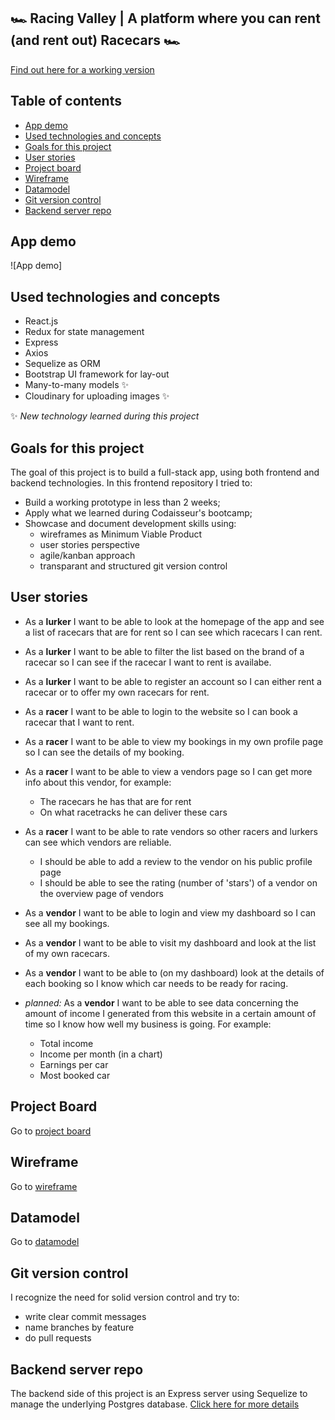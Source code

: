 ## 🏎️ Racing Valley | A platform where you can rent (and rent out) Racecars 🏎️

[Find out here for a working version](https://racing-valley.netlify.app/)

## Table of contents

- [App demo](#App-demo)
- [Used technologies and concepts](#used-technologies-and-concepts)
- [Goals for this project](#goals-for-this-project)
- [User stories](#user-stories)
- [Project board](#project-board)
- [Wireframe](#wireframe)
- [Datamodel](#datamodel)
- [Git version control](#git-version-control)
- [Backend server repo](#backend-server-repo)

## App demo

![App demo]

## Used technologies and concepts

- React.js
- Redux for state management
- Express
- Axios
- Sequelize as ORM
- Bootstrap UI framework for lay-out
- Many-to-many models ✨
- Cloudinary for uploading images ✨

✨ _New technology learned during this project_

## Goals for this project

The goal of this project is to build a full-stack app, using both frontend and backend technologies. In this frontend repository I tried to:

- Build a working prototype in less than 2 weeks;
- Apply what we learned during Codaisseur's bootcamp;
- Showcase and document development skills using:
  - wireframes as Minimum Viable Product
  - user stories perspective
  - agile/kanban approach
  - transparant and structured git version control

## User stories

- As a **lurker** I want to be able to look at the homepage of the app and see a list of racecars that are for rent so I can see which racecars I can rent.
- As a **lurker** I want to be able to filter the list based on the brand of a racecar so I can see if the racecar I want to rent is availabe.
- As a **lurker** I want to be able to register an account so I can either rent a racecar or to offer my own racecars for rent.
- As a **racer** I want to be able to login to the website so I can book a racecar that I want to rent.
- As a **racer** I want to be able to view my bookings in my own profile page so I can see the details of my booking.
- As a **racer** I want to be able to view a vendors page so I can get more info about this vendor, for example:
  - The racecars he has that are for rent
  - On what racetracks he can deliver these cars
- As a **racer** I want to be able to rate vendors so other racers and lurkers can see which vendors are reliable.
  - I should be able to add a review to the vendor on his public profile page
  - I should be able to see the rating (number of 'stars') of a vendor on the overview page of vendors
- As a **vendor** I want to be able to login and view my dashboard so I can see all my bookings.
- As a **vendor** I want to be able to visit my dashboard and look at the list of my own racecars.
- As a **vendor** I want to be able to (on my dashboard) look at the details of each booking so I know which car needs to be ready for racing.
- _planned:_ As a **vendor** I want to be able to see data concerning the amount of income I generated from this website in a certain amount of time so I know how well my business is going. For example:

  - Total income
  - Income per month (in a chart)
  - Earnings per car
  - Most booked car

## Project Board

Go to [project board](https://github.com/robinrbh/racing-valley/projects/1)

## Wireframe

Go to [wireframe](https://wireframepro.mockflow.com/view/Ma5a61ca4283f438fbce0a6bfd8297a341598943337655)

## Datamodel

Go to [datamodel](<https://viewer.diagrams.net/?highlight=0000ff&edit=_blank&layers=1&nav=1&title=database_model%20(8).drawio#R7V3vd6I4F%2F5r%2FNgeAoL6cWrbnXen3enpdmdn9sucVFLlLRJPSFvdv34DBEVCbRhRLoKnZwZCxHCfJw83N7961ni%2B%2FI3hxeyWusTvmYa77FmXPVN8jJH4L0pZJSmj%2FiBJmDLPTZLQJuFP718iEw2Z%2BuK5JNzKyCn1ubfYTpzQICATvpWGGaNv29meqL%2F9qws8JUrCnxPsq6l%2Fey6fyVTH7m8ufCbedJb%2BNHLkE89xmls%2BSjjDLn3bSiJLfk0DLst4R9gcByTg4sotZs%2BE9eyrGefRo37qmdfi7ynKfT6ldOoTvPDC8wmdi%2BRJKLJcP%2BG550d2ztzoQt5I%2FJx11bPGjFKeHM2XY%2BJHYKU4JGW6fufq2hAsuq%2FGF8Znr6ubZ4MHn9%2Bsb%2Fz2dno3eDyTd3nF%2Fos0sLQNX6UWJ64AQJ6Kn%2FL46p74mHs0uNpcuSCB%2BymCV2S6uv%2BXMPpAb3EgHv4i5JjxzTUayOzXniiedYnSLPLciK4uPf5dXouOf0Tp57Y8u1xmsl2u5IlqDvlsIX1hE%2Fks7PLLn%2FPAGH56YP%2B8XDm%2Fn%2BG7xZlpSx5jNiV8h7EsSRJ3i6LS2r8ROiecrUSGtwwxDcmsWZaTaSKLDfm6TW0s2Tdd33D9G3fUi8koa7Ntyror67Ll2Nu3SB5dfitLjfyNRts3Gqb1Ib1RYhrlRuIg8%2BCbpJh5xSz8e379z9dv9t3D7%2B7Y41%2FZz%2BAWnTn9g9AwoVqOf1vc3NDQyNEQ7UUpVECpwie3oHEKGc42F%2BxBjgu6pEIox6q%2BfWRW2SDFrVpWNUKohmhwbmQ%2BdkUMM4aj81Hms31fc5STw%2Br4Vmh1U6HbBaXPXjANFdoJ12MRHXL86K81SjpbVkQS4T5x7AXCUUhINKG%2BjxehF2dPUmae797gFX3h6Y3Ss4snb0nc%2B8TXivIKet6Im4WSgZHTkpI%2Buox9bxqI44lgZPSLF4yEoiw3OOQfKeErYZwsd5JMXu2nHmSKTvqOyZDQtItIODLe59sWhmUBsz7WhxQo8ejcw%2F69cGlxMI0x24YksqvL6OIhrZtRwiKiGmFXryTxKWPjCyUYU59GyAaJXsTZ4oezL8SfeNxx5O3YogBjcY425%2BIvys74mAYhZ9iL4SACqDcSgXXB6UL%2Bjk%2Be0mIwaczo%2BJFyLlzU92DdSeyPsU4dEU1orUMhq%2FoTd1%2FKYEvFsz75sajPPNclQVIloxYN3uBdAGWh%2Fdc2z4ORr4iaeFjaeGQAsI5pf%2FXNK7KL78Tq%2FcfXh%2Bjfv25ueuumGCRUUjlM8l6ECzwRIn6TfNPJwWYfArbl%2B9XIPCaMTpsFsthXq0YgnboFcqAge%2F0FlQH3SHVREwBHG4C6FHGoGJzhCWH%2FK5ZFcDh8qImVAwVFA0edBh5GA0d1a2DaIPlFaGEp4Ejb%2FHUpIFJjzZS5hF1iTkSym%2FzXChXUB6sGFSyMpQ1KOQed6r2rekg37HE4KJuhcjtpCEPmiouoRpUm%2BJT9vH2BgiJxCDmdxlWjcXbdGofQAGDl0qw7ayICVjmE1AatIOTkuW1CVwasGpSuuB9RDY%2BPMet6qcSVQSpT6z5ETSkzhwdDS6Mb%2B3TfU8W47qY1yH6q4iKrEfaGdlTtpi6IF1lxEdVIeLu6qvYFDsxLTXVIWiSTxe5lRTJ5zN6q4iLvF4Svzb3fTVS4ophW3Iy9HxkO3NjiTCjMCXr3%2B2IFRQfNLlJbkewds4OqGMoGq1yJpldtKqdGaudyvky7VK58M7n%2BYG1%2F2MlcNTJXf48U6o8A1i7V4LuZCEPpistoFzh0s0XLIrUlgAIjc3bnzVUlc%2FV3StnN8Od2MxG0zKkenUvCCfMW0YwucUGUnPfGZu9TI4N5B4AKjtD1O6GrSOiG9QudDbB6adcefYvXJ3Rqv9GUYPZIl5vG6%2BnLnD5QUGTO6VqtFancekGS2lTOaXCj1YHfZh2oTVZBcpe2bihlCaygyByySw2%2F63Ruh87169Y5ZJd6acESujUTASsdstXubW%2BOp%2BQvlu2LAAdBdY6cPkZQFM4yFci%2BxW%2BnbhRldBX96mIfZn7lqeoQ61b70KuOa2qDHEZZXOSTWe9jN3XhvsOstq%2F4sS9wUF5sXb96Vap4zFGTxVA2OEDRgE71oj71lzByvcKfAZ6T9kRiG9ix3i%2FVQ9HJHIxRksVQlpq2C0zmQE2QKS6iOkFmgcPwjTI3E5xoRyi2BFxQhG5UygnohA70OEkDohehafCUiIClDhkay%2BHXb%2FCq1KwEIlDUrN%2BmmN1h1az24ZB9C2Dd0nUE9O1dm9%2BmxkTJHHsnPbtlX6ygyJzVLbx7MN2rfXSkpTaoANY%2BXQDgL1VkqQsDtKl3vQRCUOQP6Sx5U9V%2BQPktW4xepVu2SPJ9uBEQSse7gdm0xUmVMt2mxcnhrb9NS25RJSfPnANvBIQKYlgH41PV%2B0sVP1H6AA3cYAr1c7z65e1%2FzByvbOPIvEpRyPDqXtim2%2FFHIp0bBWTr%2Bl4oLzXVvVoKJv2Xefk33LUuMehkQ%2B7mjANC5mkPBNqwF667jcxuKNCe0IHxw62ul7wqbax9NBCyGtxPvmYiZOErCOxM6Hye7B998nGGMhDBEbhutGNVAlf7OCBkNXi845qJkAUubbhvbWLGk66ktIkNy%2FrViVvzhjiifrd2UFXiBmDsT7mhD8DUra8fPKpP3dTI0HrC%2BamP4C4DEJiFbtVYz320pWYXe%2B1tmpult7EwjXMj80mjFtWj1%2B1qoaC8m%2BYgw7DFRT7tXS1MULGI4iJ2u1rsBxyYl1y3q8WhZLL2XS3MU9rVwgQVvygsYnrjjL2fPBbyP7Yma57eqNh98YKihVYXz6hI%2Bmrf2cJqsNJZoGIZxUVUQxk%2BbqnQlYALSuS2Wwq5Ip2rP2zb4IWQ4S%2BDrIYZWjrDqXEK1y0PWpXC1T6Ns8GLg8JfGlSNELR27Y3mrRGKnFIznDuZgzxrEzmlvHJYQrdmImCpQ07BuPEWzdMsgxEYhRtohLDBTdR851Gk%2BT%2BeqWlAm1LnpDPopFoOUA5w7Rl1KDejbnTsGXWpzkMhFFl6%2FHt0fD4aOfL8hzg%2FM86RPL1cZvJerjInd4R5wiLxsJI4LRDW%2BZ49%2BRHf2k5PN7eKz1ZlWD0%2Be13dPBs8%2BPxmfeO3t9O7wWPqP2pwegSM0wNzm4nWr84%2BHuSmm66nNR%2BL0o4apphgFv6c4fCncLkmz92ApQim%2FBxx3dAdOqBHst9KHQ136MvMS3T0F5kAM1fUUYdWNHSU0gfshezzq%2F5ju8Yp7Q0dnKaAhud2umJZqjFeWizrnzw6aMTKmLoIrLkKWBoHpmLx2Fts2%2FZ3ZcCCI4Zd5Lcq7at%2FXumgyZHfQQMivwM18itayO0TugYGgIfqmMxseE7oy4xOaYD9bGiO0ZfAJa603ybPDY0NHzVy%2Fk84X8mIB37hVCTN%2BDxdOC2NyqXHmTDauwG5wuCfEu5Tg4bb8cGyOqcRd5bYVLhCoHbobc%2FV0lUP5aGLZ70Tzxoamu%2BxA659ZnRrn2lW3zW1GxTPMk587TOjAZ6M0a19tid0YDwbo1uD%2FWBiWX88yzilRdg3XIUsjWp3S3Di81H2BguOGJZaWqvTPtDxLATR99A2%2BEjb4LVJHVI7SyYeX7VQ6vTBAiN1qHPzqpK6%2BqffIdTgTcbWVAStdWrUYUJfgqRULZO7EngdXu7EKaOUZwczMryY3VKXRDn%2BAw%3D%3D>)

## Git version control

I recognize the need for solid version control and try to:

- write clear commit messages
- name branches by feature
- do pull requests

## Backend server repo

The backend side of this project is an Express server using Sequelize to manage the underlying Postgres database. [Click here for more details](https://github.com/robinrbh/racing-valley-server)
